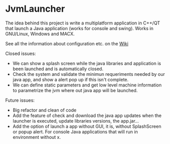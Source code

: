 JvmLauncher
===========

The idea behind this project is write a multiplatform application in C++/QT that launch a Java application (works for console and swing).
Works in GNU/Linux, Windows and MACX.

See all the information about configuration etc. on the [Wiki](https://github.com/frobs/JvmLauncher/wiki)

Closed issues:
* We can show a splash screen while the java libraries and application is been launched and is automatically closed.
* Check the system and validate the minimun requeriments needed by our java app, and show a alert pop up if this isn't complete.
* We can define static parameters and get low level machine information to parametrize the jvm where out java app will be launched.

Future issues:
* Big refactor and clean of code
* Add the feature of check and download the java app updates when the launcher is executed, update libraries versions, the app.jar...
* Add the option of launch a app without GUI, it is, without SplashScreen or popup alert. For console Java applications that will run in environment without x.
